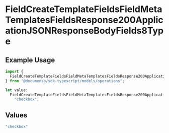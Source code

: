 # FieldCreateTemplateFieldsFieldMetaTemplatesFieldsResponse200ApplicationJSONResponseBodyFields8Type

## Example Usage

```typescript
import {
  FieldCreateTemplateFieldsFieldMetaTemplatesFieldsResponse200ApplicationJSONResponseBodyFields8Type,
} from "@documenso/sdk-typescript/models/operations";

let value:
  FieldCreateTemplateFieldsFieldMetaTemplatesFieldsResponse200ApplicationJSONResponseBodyFields8Type =
    "checkbox";
```

## Values

```typescript
"checkbox"
```